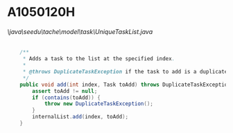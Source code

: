# A1050120H
###### \java\seedu\tache\model\task\UniqueTaskList.java
``` java
    /**
     * Adds a task to the list at the specified index.
     *
     * @throws DuplicateTaskException if the task to add is a duplicate of an existing task in the list.
     */
    public void add(int index, Task toAdd) throws DuplicateTaskException {
        assert toAdd != null;
        if (contains(toAdd)) {
            throw new DuplicateTaskException();
        }
        internalList.add(index, toAdd);
    }
```
